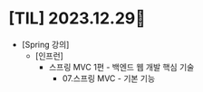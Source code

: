 # [TIL] 2023.12.29📒

* [Spring 강의]
  * [인프런]
    * 스프링 MVC 1편 - 백엔드 웹 개발 핵심 기술
      * 07.스프링 MVC - 기본 기능
      
